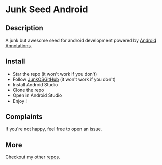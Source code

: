 # Junk Seed Android

## Description

A junk but awesome seed for android development powered by [Android Annotations](https://github.com/excilys/androidannotations/).

## Install

* Star the repo (it won't work if you don't)
* Follow [JunkOSGitHub](https://github.com/JunkOSGitHub) (it won't work if you don't)
* Install Android Studio
* Clone the repo
* Open in Android Studio
* Enjoy !

## Complaints

If you're not happy, feel free to open an issue.

## More

Checkout my other [repos](https://github.com/JunkOSGitHub).
